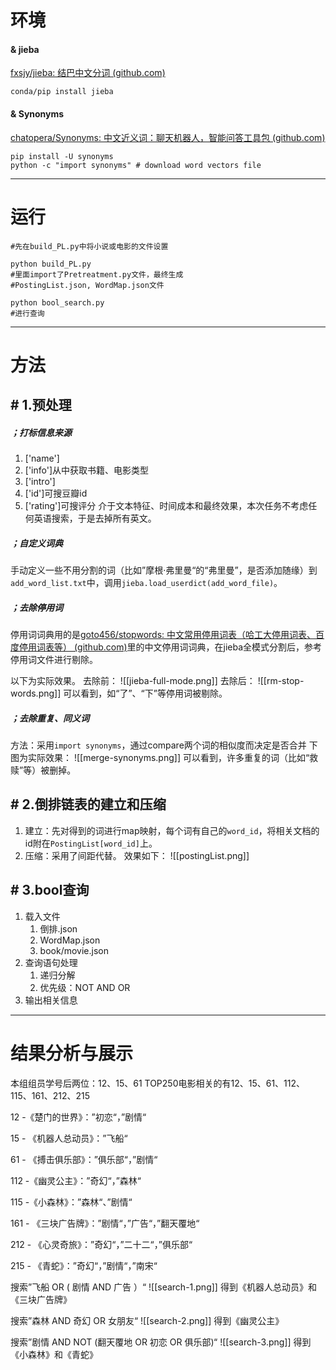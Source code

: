 # 环境
#### & jieba
[fxsjy/jieba: 结巴中文分词 (github.com)](https://github.com/fxsjy/jieba)
```
conda/pip install jieba
```
#### & Synonyms
[chatopera/Synonyms: 中文近义词：聊天机器人，智能问答工具包 (github.com)](https://github.com/chatopera/Synonyms)
```
pip install -U synonyms
python -c "import synonyms" # download word vectors file
```

---
# 运行
```{shell}
#先在build_PL.py中将小说或电影的文件设置

python build_PL.py 
#里面import了Pretreatment.py文件，最终生成
#PostingList.json, WordMap.json文件

python bool_search.py
#进行查询
```

----
# 方法

## # 1.预处理
##### ；打标信息来源
1. ['name']
2. ['info']从中获取书籍、电影类型
3. ['intro']
4. ['id']可搜豆瓣id
5. ['rating']可搜评分
介于文本特征、时间成本和最终效果，本次任务不考虑任何英语搜索，于是去掉所有英文。

##### ；自定义词典
手动定义一些不用分割的词（比如”摩根·弗里曼“的“弗里曼”，是否添加随缘）到`add_word_list.txt`中，调用`jieba.load_userdict(add_word_file)`。

##### ；去除停用词
停用词词典用的是[goto456/stopwords: 中文常用停用词表（哈工大停用词表、百度停用词表等） (github.com)](https://github.com/goto456/stopwords)里的中文停用词词典，在jieba全模式分割后，参考停用词文件进行剔除。

以下为实际效果。
去除前：
![[jieba-full-mode.png]]
去除后：
![[rm-stop-words.png]]
可以看到，如“了”、“下”等停用词被剔除。

##### ；去除重复、同义词
方法：采用`import synonyms`，通过compare两个词的相似度而决定是否合并
下图为实际效果：
![[merge-synonyms.png]]
可以看到，许多重复的词（比如“救赎”等）被删掉。

## # 2.倒排链表的建立和压缩

1. 建立：先对得到的词进行map映射，每个词有自己的`word_id`，将相关文档的id附在`PostingList[word_id]`上。
2. 压缩：采用了间距代替。
效果如下：
![[postingList.png]]

## # 3.bool查询
1. 载入文件
	1. 倒排.json
	2. WordMap.json
	3. book/movie.json
2. 查询语句处理
	1. 递归分解
	2. 优先级：NOT AND OR
3. 输出相关信息

----
# 结果分析与展示

本组组员学号后两位：12、15、61
TOP250电影相关的有12、15、61、112、115、161、212、215

12 -《楚门的世界》：”初恋“，”剧情“

15 - 《机器人总动员》：”飞船“

61 - 《搏击俱乐部》：”俱乐部“，”剧情“

112 -《幽灵公主》：”奇幻“，”森林“

115 -《小森林》：”森林“、”剧情“

161 - 《三块广告牌》：”剧情“，”广告“，”翻天覆地“

212 - 《心灵奇旅》：”奇幻“，”二十二“，”俱乐部“

215 - 《青蛇》：”奇幻“，”剧情“，”南宋“

搜索”飞船 OR ( 剧情 AND 广告 ）“
![[search-1.png]]
得到《机器人总动员》和《三块广告牌》

搜索”森林 AND 奇幻 OR 女朋友“
![[search-2.png]]
得到《幽灵公主》

搜索”剧情 AND NOT (翻天覆地 OR 初恋 OR 俱乐部)“
![[search-3.png]]
得到《小森林》和《青蛇》